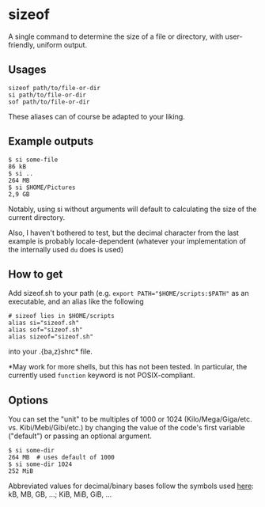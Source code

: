 # sizeof
A single command to determine the size of a file or directory, with user-friendly, uniform output.


## Usages

```
sizeof path/to/file-or-dir
si path/to/file-or-dir
sof path/to/file-or-dir
```

These aliases can of course be adapted to your liking.


## Example outputs

```
$ si some-file
86 kB
$ si ..
264 MB
$ si $HOME/Pictures
2,9 GB
```

Notably, using si without arguments will default to calculating the size of the current directory.

Also, I haven't bothered to test, but the decimal character from the last example is probably locale-dependent (whatever your implementation of the internally used `du` does is used)


## How to get
Add sizeof.sh to your path (e.g. `export PATH="$HOME/scripts:$PATH"` as an executable, and an alias like the following

```
# sizeof lies in $HOME/scripts
alias si="sizeof.sh"
alias sof="sizeof.sh"
alias sizeof="sizeof.sh"
```

into your .\{ba,z\}shrc* file.

\*May work for more shells, but this has not been tested. 
In particular, the currently used `function` keyword is not POSIX-compliant.


## Options

You can set the "unit" to be multiples of 1000 or 1024 (Kilo/Mega/Giga/etc. vs. Kibi/Mebi/Gibi/etc.) by changing the value of the code's first variable ("default") or passing an optional argument.

```
$ si some-dir
264 MB  # uses default of 1000
$ si some-dir 1024
252 MiB
```

Abbreviated values for decimal/binary bases follow the symbols used [here](https://en.wikipedia.org/wiki/Byte#Multiple-byte_units): kB, MB, GB, …; KiB, MiB, GiB, …

